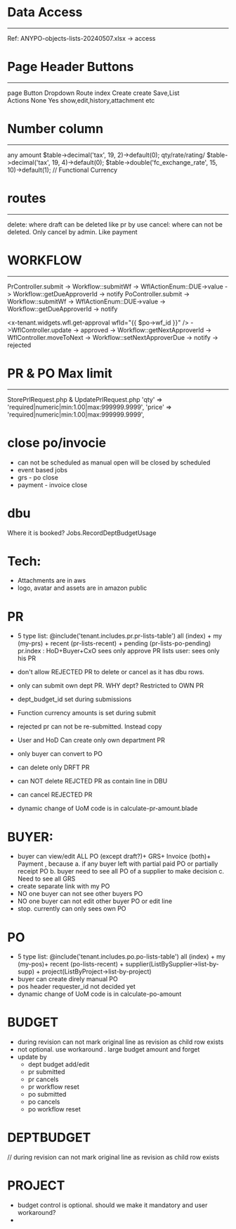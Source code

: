 
#  Data Access 
----------------------------------
Ref: ANYPO-objects-lists-20240507.xlsx -> access

# Page Header Buttons 
----------------------------
page	Button	Dropdown	Route
index	Create 
create	Save,List	
Actions	None	Yes		show,edit,history,attachment etc


# Number column
----------------------------
any amount			$table->decimal('tax', 19, 2)->default(0);
qty/rate/rating/	$table->decimal('tax', 19, 4)->default(0);
$table->double('fc_exchange_rate', 15, 10)->default(1);		// Functional Currency


# routes 
----------------------------
delete: where draft can be deleted like pr by use
cancel: where can not be deleted. Only cancel by admin. Like payment

# WORKFLOW
----------------------------
PrController.submit -> Workflow::submitWf -> WflActionEnum::DUE->value  -> Workflow::getDueApproverId -> notify
PoController.submit -> Workflow::submitWf -> WflActionEnum::DUE->value  -> Workflow::getDueApproverId -> notify


<x-tenant.widgets.wfl.get-approval wfId="{{ $po->wf_id }}" /> 
	->WflController.update  -> approved -> Workflow::getNextApproverId ->  WflController.moveToNext -> Workflow::setNextApproverDue -> notify
							-> rejected


# PR & PO Max limit 
----------------------------
StorePrlRequest.php & UpdatePrlRequest.php
	'qty'				=> 'required|numeric|min:1.00|max:999999.9999',
	'price'				=> 'required|numeric|min:1.00|max:999999.9999',



# close po/invocie
- can not be scheduled as manual open will be closed by scheduled
- event based jobs
- grs - po close
- payment - invoice close


# dbu
Where it is booked? Jobs.RecordDeptBudgetUsage

# Tech:
- Attachments are in aws
- logo, avatar and assets are in amazon public

# PR
- 5 type list: @include('tenant.includes.pr.pr-lists-table')
	all (index) + my (my-prs) + recent (pr-lists-recent) + pending  (pr-lists-po-pending)	
pr.index : HoD+Buyer+CxO sees only approve PR lists	
	user: sees only his PR

- don't allow REJECTED PR to delete or cancel as it has dbu rows.
- only can submit own dept PR. WHY dept? Restricted to OWN PR
- dept_budget_id set during submissions
- Function currency amounts is set during submit
- rejected pr can not be re-submitted. Instead copy
- User and HoD Can create only own department PR
- only buyer can convert to PO
- can delete only DRFT PR
- can NOT delete REJCTED PR as contain line in DBU
- can cancel REJECTED PR
- dynamic change of UoM code is in calculate-pr-amount.blade

# BUYER:
- buyer can view/edit ALL PO (except draft?)+ GRS+ Invoice (both)+ Payment , because 
		a. if any buyer left with partial paid PO or partially receipt PO
		b. buyer need to see all PO of a supplier to make decision
		c. Need to see all GRS
- create separate link with my PO
- NO one buyer can not see other buyers PO
- NO one buyer can not edit other buyer PO or edit line
- stop. currently can only sees own PO

# PO
- 5 type list: @include('tenant.includes.po.po-lists-table')
	all (index) + my (my-pos)+ recent (po-lists-recent) + supplier(ListBySupplier->list-by-supp) + project(ListByProject->list-by-project)
- buyer can create direly manual PO
- pos header requester_id not decided yet
- dynamic change of UoM code is in calculate-po-amount
 
# BUDGET
- during revision can not mark original line as revision as child row exists
- not optional. use workaround . large budget amount and forget
- update by 
	- dept budget add/edit
	- pr submitted
	- pr cancels
	- pr workflow reset
	- po submitted
	- po cancels
	- po workflow reset

# DEPTBUDGET
// during revision can not mark original line as revision as child row exists

# PROJECT
- budget control is optional. should we make it mandatory and user workaround?
- 
